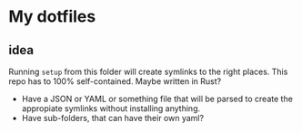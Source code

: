 # My dotfiles 

## idea
Running `setup` from this folder will create symlinks to the right places. This repo has to 100% self-contained. Maybe written in Rust?

* Have a JSON or YAML or something file that will be parsed to create the appropiate symlinks without installing anything.
* Have sub-folders, that can have their own yaml?



